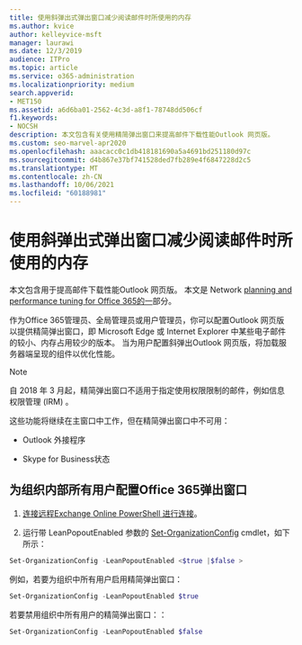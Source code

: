 ```yaml
---
title: 使用斜弹出式弹出窗口减少阅读邮件时所使用的内存
ms.author: kvice
author: kelleyvice-msft
manager: laurawi
ms.date: 12/3/2019
audience: ITPro
ms.topic: article
ms.service: o365-administration
ms.localizationpriority: medium
search.appverid:
- MET150
ms.assetid: a6d6ba01-2562-4c3d-a8f1-78748dd506cf
f1.keywords:
- NOCSH
description: 本文包含有关使用精简弹出窗口来提高邮件下载性能Outlook 网页版。
ms.custom: seo-marvel-apr2020
ms.openlocfilehash: aaacacc0c1db418181690a5a4691bd251180d97c
ms.sourcegitcommit: d4b867e37bf741528ded7fb289e4f6847228d2c5
ms.translationtype: MT
ms.contentlocale: zh-CN
ms.lasthandoff: 10/06/2021
ms.locfileid: "60188981"
---
```

# <a name="use-lean-popouts-to-reduce-memory-used-when-reading-mail-messages"></a>使用斜弹出式弹出窗口减少阅读邮件时所使用的内存

本文包含用于提高邮件下载性能Outlook 网页版。 本文是 Network [planning and performance tuning for Office 365的一](./network-planning-and-performance.md)部分。
  
作为Office 365管理员、全局管理员或用户管理员，你可以配置Outlook 网页版 以提供精简弹出窗口，即 Microsoft Edge 或 Internet Explorer 中某些电子邮件的较小、内存占用较少的版本。  当为用户配置斜弹出Outlook 网页版，将加载服务器端呈现的组件以优化性能。
  
> [!NOTE]
> 自 2018 年 3 月起，精简弹出窗口不适用于指定使用权限限制的邮件，例如信息权限管理 (IRM) 。
  
这些功能将继续在主窗口中工作，但在精简弹出窗口中不可用：
  
- Outlook 外接程序
  
- Skype for Business状态
  
## <a name="to-configure-lean-popouts-for-all-users-within-your-office-365-organization"></a>为组织内部所有用户配置Office 365弹出窗口
  
1. [连接远程Exchange Online PowerShell 进行连接](/powershell/exchange/connect-to-exchange-online-powershell)。
  
2. 运行带 LeanPopoutEnabled 参数的 [Set-OrganizationConfig](/powershell/module/exchange/set-organizationconfig) cmdlet，如下所示：

  ```powershell
  Set-OrganizationConfig -LeanPopoutEnabled <$true |$false >
  ```

  例如，若要为组织中所有用户启用精简弹出窗口：
  
  ```powershell
  Set-OrganizationConfig -LeanPopoutEnabled $true
  ```

  若要禁用组织中所有用户的精简弹出窗口：：

  ```powershell
  Set-OrganizationConfig -LeanPopoutEnabled $false
  ```
